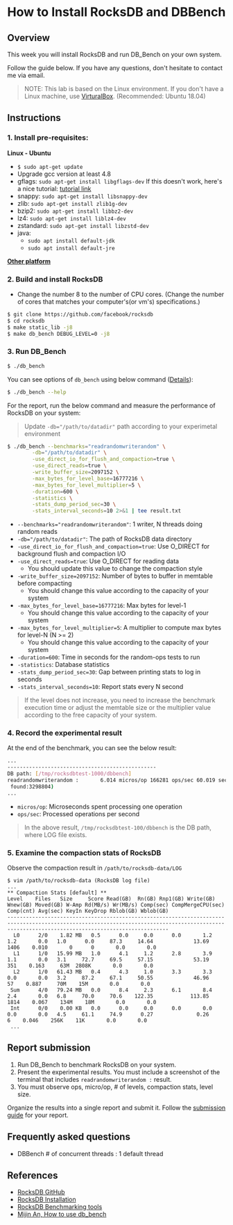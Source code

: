# How to Install RocksDB and DBBench

## Overview

This week you will install RocksDB and run DB_Bench on your own system.

Follow the guide below. If you have any questions, don't hesitate to contact me via email. 

> NOTE: This lab is based on the Linux environment. If you don't have a Linux machine, use [VirturalBox](https://www.virtualbox.org/). (Recommended: Ubuntu 18.04)

## Instructions

### 1. Install pre-requisites:

**Linux - Ubuntu**
- `$ sudo apt-get update`
- Upgrade gcc version at least 4.8
- gflags: `sudo apt-get install libgflags-dev`
  If this doesn't work, here's a nice tutorial: [tutorial link](http://askubuntu.com/questions/312173/installing-gflags-12-04)
- snappy: `sudo apt-get install libsnappy-dev`
- zlib: `sudo apt-get install zlib1g-dev`
- bzip2: `sudo apt-get install libbz2-dev`
- lz4: `sudo apt-get install liblz4-dev`
- zstandard: `sudo apt-get install libzstd-dev`
- java:
  - `sudo apt install default-jdk`
  - `sudo apt install default-jre`

**[Other platform](https://github.com/facebook/rocksdb/blob/master/INSTALL.md#supported-platforms)**

### 2. Build and install RocksDB
- Change the number 8 to the number of CPU cores. (Change the number of cores that matches your computer's(or vm's) specifications.)
```bash
$ git clone https://github.com/facebook/rocksdb
$ cd rocksdb
$ make static_lib -j8
$ make db_bench DEBUG_LEVEL=0 -j8
```

### 3. Run DB_Bench

```bash
$ ./db_bench
```

You can see options of `db_bench` using below command ([Details](https://github.com/facebook/rocksdb/wiki/Benchmarking-tools)):

```bash
$ ./db_bench --help
```

For the report, run the below command and measure the performance of RocksDB on your system:

> Update `-db="/path/to/datadir"` path according to your experimetal environment

```bash
$ ./db_bench --benchmarks="readrandomwriterandom" \
        -db="/path/to/datadir" \
        -use_direct_io_for_flush_and_compaction=true \
        -use_direct_reads=true \
        -write_buffer_size=2097152 \
        -max_bytes_for_level_base=16777216 \
        -max_bytes_for_level_multiplier=5 \
        -duration=600 \
        -statistics \
        -stats_dump_period_sec=30 \
        -stats_interval_seconds=10 2>&1 | tee result.txt
```
- `--benchmarks="readrandomwriterandom"`: 1 writer, N threads doing random reads
- `-db="/path/to/datadir"`: The path of RocksDB data directory 
- `-use_direct_io_for_flush_and_compaction=true`: Use O_DIRECT for background flush and compaction I/O
- `-use_direct_reads=true`: Use O_DIRECT for reading data
    - You should update this value to change the compaction style
- `-write_buffer_size=2097152`: Number of bytes to buffer in memtable before compacting
    - You should change this value according to the capacity of your system
- `-max_bytes_for_level_base=16777216`: Max bytes for level-1
    - You should change this value according to the capacity of your system
- `-max_bytes_for_level_multiplier=5`: A multiplier to compute max bytes for level-N (N >= 2)
    - You should change this value according to the capacity of your system
- `-duration=600`: Time in seconds for the random-ops tests to run
- `-statistics`: Database statistics
- `-stats_dump_period_sec=30`: Gap between printing stats to log in seconds
- `-stats_interval_seconds=10`: Report stats every N second


> If the level does not increase, you need to increase the benchmark execution time or adjust the memtable size or the multiplier value according to the free capacity of your system.


### 4. Record the experimental result

At the end of the benchmark, you can see the below result:

```bash
...
------------------------------------------------
DB path: [/tmp/rocksdbtest-1000/dbbench]
readrandomwriterandom :       6.014 micros/op 166281 ops/sec 60.019 seconds 9979999 operations; ( reads:8982000 writes:997999 total:1000000
 found:3298804)
...
```


- `micros/op`: Microseconds spent processing one operation
- `ops/sec`: Processed operations per second

> In the above result, `/tmp/rocksdbtest-100/dbbench` is the DB path, where LOG file exists.




### 5. Examine the compaction  stats of RocksDB

Observe the compaction result in `/path/to/rocksdb-data/LOG`

```
$ vim /path/to/rocksdb-data (RocksDB log file)
...
** Compaction Stats [default] **
Level    Files   Size     Score Read(GB)  Rn(GB) Rnp1(GB) Write(GB) Wnew(GB) Moved(GB) W-Amp Rd(MB/s) Wr(MB/s) Comp(sec) CompMergeCPU(sec) Comp(cnt) Avg(sec) KeyIn KeyDrop Rblob(GB) Wblob(GB)
------------------------------------------------------------------------------------------------------------------------------------------------------------------------------------------------
  L0      2/0    1.82 MB   0.5      0.0     0.0      0.0       1.2      1.2       0.0   1.0      0.0     87.3     14.64             13.69      1406    0.010       0      0       0.0       0.0
  L1      1/0   15.99 MB   1.0      4.1     1.2      2.8       3.9      1.1       0.0   3.1     72.7     69.5     57.15             53.19       351    0.163     63M  2808K       0.0       0.0
  L2      1/0   61.43 MB   0.4      4.3     1.0      3.3       3.3      0.0       0.0   3.2     87.2     67.1     50.55             46.96        57    0.887     70M    15M       0.0       0.0
 Sum      4/0   79.24 MB   0.0      8.4     2.3      6.1       8.4      2.4       0.0   6.8     70.0     70.6    122.35            113.85      1814    0.067    134M    18M       0.0       0.0
 Int      0/0    0.00 KB   0.0      0.0     0.0      0.0       0.0      0.0       0.0   4.5     61.1     74.9      0.27              0.26         6    0.046    256K    11K       0.0       0.0
 ...
```

## Report submission
1. Run DB_Bench to benchmark RocksDB on your system.
2. Present the experimental results. You must include a screenshot of the terminal that includes `readrandomwriterandom :` result.
3. You must observe ops, micro/op, # of levels, compaction stats, level size. 

Organize the results into a single report and submit it. Follow the [submission guide](./submission-guide.md) for your report.

## Frequently asked questions
- DBBench # of concurrent threads : 1 default thread

## References
- [RocksDB GitHub](https://github.com/facebook/rocksdb) 
- [RocksDB Installation](https://github.com/facebook/rocksdb/blob/main/INSTALL.md)
- [RocksDB Benchmarking tools](https://github.com/facebook/rocksdb/wiki/Benchmarking-tools)
- [Mijin An, How to use db_bench](https://github.com/meeeejin/til/blob/master/rocksdb/how-to-use-db_bench.md)
